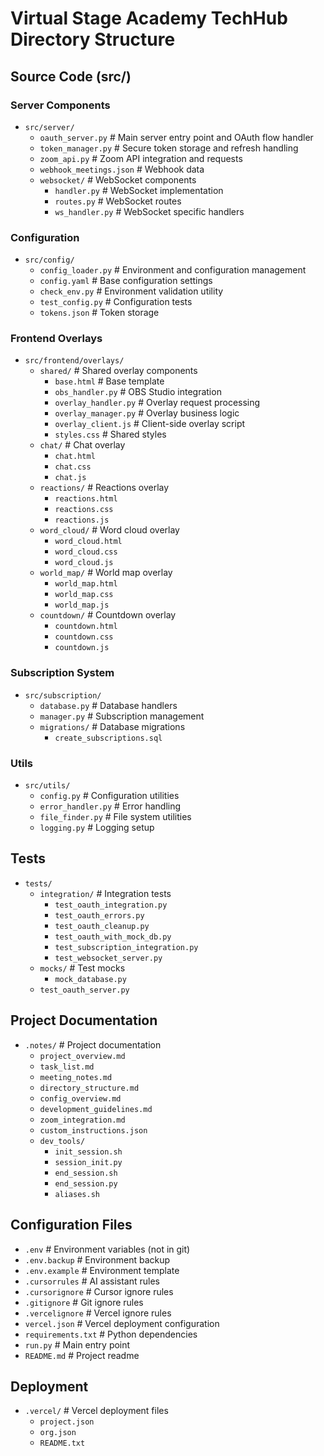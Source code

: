 # Virtual Stage Academy TechHub Directory Structure

## Source Code (src/)
### Server Components
- `src/server/`
  - `oauth_server.py`         # Main server entry point and OAuth flow handler
  - `token_manager.py`        # Secure token storage and refresh handling
  - `zoom_api.py`            # Zoom API integration and requests
  - `webhook_meetings.json`   # Webhook data
  - `websocket/`             # WebSocket components
    - `handler.py`           # WebSocket implementation
    - `routes.py`            # WebSocket routes
    - `ws_handler.py`        # WebSocket specific handlers

### Configuration
- `src/config/`
  - `config_loader.py`        # Environment and configuration management
  - `config.yaml`            # Base configuration settings
  - `check_env.py`           # Environment validation utility
  - `test_config.py`         # Configuration tests
  - `tokens.json`            # Token storage

### Frontend Overlays
- `src/frontend/overlays/`
  - `shared/`                # Shared overlay components
    - `base.html`            # Base template
    - `obs_handler.py`       # OBS Studio integration
    - `overlay_handler.py`   # Overlay request processing
    - `overlay_manager.py`   # Overlay business logic
    - `overlay_client.js`    # Client-side overlay script
    - `styles.css`           # Shared styles
  - `chat/`                  # Chat overlay
    - `chat.html`
    - `chat.css`
    - `chat.js`
  - `reactions/`             # Reactions overlay
    - `reactions.html`
    - `reactions.css`
    - `reactions.js`
  - `word_cloud/`           # Word cloud overlay
    - `word_cloud.html`
    - `word_cloud.css`
    - `word_cloud.js`
  - `world_map/`            # World map overlay
    - `world_map.html`
    - `world_map.css`
    - `world_map.js`
  - `countdown/`            # Countdown overlay
    - `countdown.html`
    - `countdown.css`
    - `countdown.js`

### Subscription System
- `src/subscription/`
  - `database.py`           # Database handlers
  - `manager.py`            # Subscription management
  - `migrations/`           # Database migrations
    - `create_subscriptions.sql`

### Utils
- `src/utils/`
  - `config.py`            # Configuration utilities
  - `error_handler.py`     # Error handling
  - `file_finder.py`       # File system utilities
  - `logging.py`           # Logging setup

## Tests
- `tests/`
  - `integration/`         # Integration tests
    - `test_oauth_integration.py`
    - `test_oauth_errors.py`
    - `test_oauth_cleanup.py`
    - `test_oauth_with_mock_db.py`
    - `test_subscription_integration.py`
    - `test_websocket_server.py`
  - `mocks/`              # Test mocks
    - `mock_database.py`
  - `test_oauth_server.py`

## Project Documentation
- `.notes/`               # Project documentation
  - `project_overview.md`
  - `task_list.md`
  - `meeting_notes.md`
  - `directory_structure.md`
  - `config_overview.md`
  - `development_guidelines.md`
  - `zoom_integration.md`
  - `custom_instructions.json`
  - `dev_tools/`
    - `init_session.sh`
    - `session_init.py`
    - `end_session.sh`
    - `end_session.py`
    - `aliases.sh`

## Configuration Files
- `.env`                 # Environment variables (not in git)
- `.env.backup`          # Environment backup
- `.env.example`         # Environment template
- `.cursorrules`         # AI assistant rules
- `.cursorignore`        # Cursor ignore rules
- `.gitignore`           # Git ignore rules
- `.vercelignore`        # Vercel ignore rules
- `vercel.json`          # Vercel deployment configuration
- `requirements.txt`     # Python dependencies
- `run.py`              # Main entry point
- `README.md`           # Project readme

## Deployment
- `.vercel/`            # Vercel deployment files
  - `project.json`
  - `org.json`
  - `README.txt`
